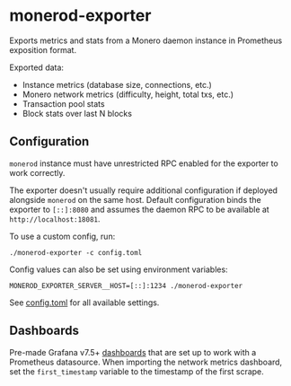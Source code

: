 # monerod-exporter

Exports metrics and stats from a Monero daemon instance in Prometheus exposition format.

Exported data:

- Instance metrics (database size, connections, etc.) 
- Monero network metrics (difficulty, height, total txs, etc.)
- Transaction pool stats
- Block stats over last N blocks

## Configuration

`monerod` instance must have unrestricted RPC enabled for the exporter to work correctly.

The exporter doesn't usually require additional configuration if deployed alongside `monerod` on the same host. Default configuration binds the exporter to `[::]:8080` and assumes the daemon RPC to be available at `http://localhost:18081`.

To use a custom config, run:

```
./monerod-exporter -c config.toml
```

Config values can also be set using environment variables:

```
MONEROD_EXPORTER_SERVER__HOST=[::]:1234 ./monerod-exporter
```

See [config.toml](./config.toml) for all available settings.

## Dashboards

Pre-made Grafana v7.5+ [dashboards](./dashboards) that are set up to work with a Prometheus datasource. When importing the network metrics dashboard, set the `first_timestamp` variable to the timestamp of the first scrape.
